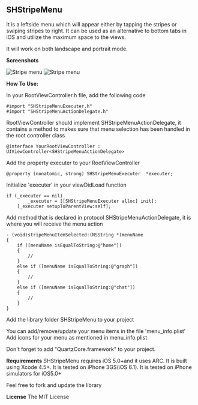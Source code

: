 ## SHStripeMenu

It is a leftside menu which will appear either by tapping the stripes or swiping stripes to right. It can be used as an alternative to bottom tabs in iOS and utilize the maximum space to the views.

It will work on both landscape and portrait mode.

**Screenshots**

![Stripe menu](https://raw.github.com/simhanature/SHStripeMenu/master/screenshots/StripeMenu.png "Stripe Menu")
![Stripe menu](https://raw.github.com/simhanature/SHStripeMenu/master/screenshots/StripesOverContent.png "Stripe Menu Over Content")


**How To Use:**

In your RootViewController.h file, add the following code

```  objc
#import "SHStripeMenuExecuter.h"
#import "SHStripeMenuActionDelegate.h"
```

RootViewController should implement SHStripeMenuActionDelegate, it contains a method to makes sure that menu selection has been handled in the root controller class

```  objc
@interface YourRootViewController : UIViewController<SHStripeMenuActionDelegate>
```

Add the property executer to your RootViewController 

``` objc
@property (nonatomic, strong) SHStripeMenuExecuter	*executer; 
```

Initialize 'executer' in your viewDidLoad function
``` objc
if (_executer == nil)
		_executer = [[SHStripeMenuExecuter alloc] init];
	[_executer setupToParentView:self];
```


Add method that is declared in protocol SHStripeMenuActionDelegate, it is where you will receive the menu action
```  objc
- (void)stripeMenuItemSelected:(NSString *)menuName
{
	if ([menuName isEqualToString:@"home"])
	{
		// 
	}
	else if ([menuName isEqualToString:@"graph"])
	{
		// 
	}
	else if ([menuName isEqualToString:@"chat"])
	{
		// 
	}
}
```

Add the library folder SHStripeMenu to your project

You can add/remove/update your menu items in the file 'menu_info.plist'
Add icons for your menu as mentioned in menu_info.plist

Don't forget to add "QuartzCore.framework" to your project.

**Requirements**
SHStripeMenu requires iOS 5.0+and it uses ARC. It is built using Xcode 4.5+. It is tested on iPhone 3GS(iOS 6.1). It is tested on iPhone simulators for iOS5.0+

Feel free to fork and update the library

**License**
The MIT License
